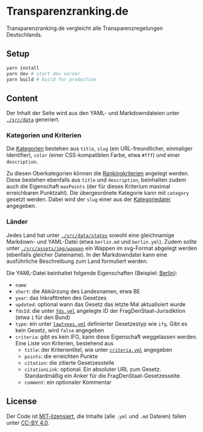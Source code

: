 # Transparenzranking.de

Transparenzranking.de vergleicht alle Transparenzregelungen Deutschlands.

## Setup

```bash
yarn install
yarn dev # start dev server
yarn build # build for production
```

## Content

Der Inhalt der Seite wird aus den YAML- und Markdowndateien unter
[`./src/data`](./src/data) generiert.

### Kategorien und Kriterien

Die [Kategorien](./src/data/categories.yml) bestehen aus `title`, `slug` (ein
URL-freundlicher, einmaliger Identifier), `color` (einer CSS-kompatiblen Farbe,
etwa `#fff`) und einer `description`.

Zu diesen Oberkategorien können die [Rankingkriterien](./src/data/criteria.yml)
angelegt werden. Diese bestehen ebenfalls aus `title` und `description`,
beinhalten zudem auch die Eigenschaft `maxPoints` (der für dieses Kriterium
maximal erreichbaren Punktzahl). Die übergeordnete Kategorie kann mit `category`
gesetzt werden. Dabei wird der `slug` einer aus der
[Kategoriedatei](./src/data/categories.yml) angegeben.

### Länder

Jedes Land hat unter [`./src/data/states`](./src/data/states) sowohl eine
gleichnamige Markdown- und YAML-Datei (etwa `berlin.md` und `berlin.yml`). Zudem
sollte unter [`./src/assets/img/wappen`](./src/assets/img/wappen) ein Wappen im
svg-Format abgelegt werden (ebenfalls gleicher Dateiname). In der Markdowndatei
kann eine ausführliche Beschreibung zum Land formuliert werden.

Die YAML-Datei beinhaltet folgende Eigenschaften (Beispiel:
[Berlin](./src/data/states/berlin.yml)):

- `name`
- `short`: die Abkürzung des Landesnamen, etwa BE
- `year`: das Inkrafttreten des Gesetzes
- `updated`: optional wann das Gesetz das letzte Mal aktualisiert wurde
- `fdsId`: die unter [`fds.yml`](./src/data/fds.yml) angelegte ID der
  FragDenStaat-Jurisdiktion (etwa `1` für den Bund)
- `type`: ein unter [`lawtypes.yml`](./src/data/lawtypes.yml) definierter
  Gesetzestyp wie `ifg`. Gibt es kein Gesetz, wird `false` angegeben
- `criteria`: gibt es kein IFG, kann diese Eigenschaft weggelassen werden. Eine
  Liste von Kriterien, bestehend aus
  - `title`: der Kriterientitel, wie unter
    [`criteria.yml`](./src/data/criteria.yml) angegeben
  - `points`: die erreichten Punkte
  - `citation`: die zitierte Gesetzesstelle
  - `citationLink`: optional. Ein absoluter URL zum Gesetz. Standardmäßig ein
    Anker für die FragDenStaat-Gesetzesseite.
  - `comment`: ein optionaler Kommentar

## License

Der Code ist [MIT-lizensiert](./LICENSE), die Inhalte (alle `.yml` und `.md`
Dateien) fallen unter [CC-BY 4.0](https://creativecommons.org/licenses/by/4.0/).
